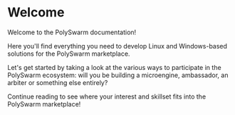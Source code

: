 # Welcome

Welcome to the PolySwarm documentation!

Here you'll find everything you need to develop Linux and Windows-based solutions for the PolySwarm marketplace.

Let's get started by taking a look at the various ways to participate in the PolySwarm ecosystem: will you be building a microengine, ambassador, an arbiter or something else entirely?

Continue reading to see where your interest and skillset fits into the PolySwarm marketplace!
